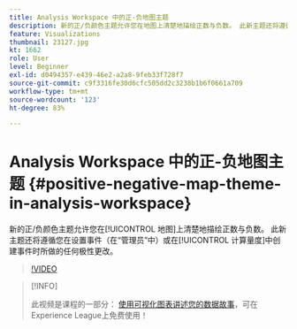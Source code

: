 ```yaml
---
title: Analysis Workspace 中的正-负地图主题
description: 新的正/负颜色主题允许您在地图上清楚地描绘正数与负数。 此新主题还将遵循您在设置事件（在“管理员”中）或在计算量度中创建事件时所做的任何极性更改。
feature: Visualizations
thumbnail: 23127.jpg
kt: 1662
role: User
level: Beginner
exl-id: d0494357-e439-46e2-a2a8-9feb33f728f7
source-git-commit: c9f3316fe30d6cfc505dd2c3238b1b6f0661a709
workflow-type: tm+mt
source-wordcount: '123'
ht-degree: 83%

---
```


# Analysis Workspace 中的正-负地图主题 {#positive-negative-map-theme-in-analysis-workspace}

新的正/负颜色主题允许您在[!UICONTROL 地图]上清楚地描绘正数与负数。 此新主题还将遵循您在设置事件（在“管理员”中）或在[!UICONTROL 计算量度]中创建事件时所做的任何极性更改。

>[!VIDEO](https://video.tv.adobe.com/v/23127/?quality=12)

>[!INFO]
>
> 此视频是课程的一部分： [使用可视化图表讲述您的数据故事](https://experienceleague.adobe.com/?recommended=Analytics-U-1-2021.1.visualizations)，可在Experience League上免费使用！
